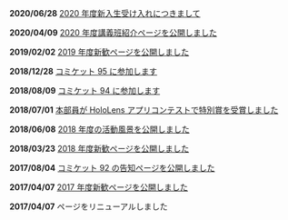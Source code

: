 **2020/06/28** [2020 年度新入生受け入れにつきまして](#page/2020/lecture/correspondence-covid-19)

**2020/04/09** [2020 年度講義班紹介ページを公開しました](#page/2020/lecture)

**2019/02/02** [2019 年度新歓ページを公開しました](#page/2019/welcome)

**2018/12/28** [コミケット 95 に参加します](#page/2018/c95)

**2018/08/09** [コミケット 94 に参加します](#page/2018/c94)

**2018/07/01** [本部員が HoloLens アプリコンテストで特別賞を受賞しました](#page/2018/microsoft-hololens-app-dev-contest-special-prize)

**2018/06/08** [2018 年度の活動風景を公開しました](#page/2018/log-06)

**2018/03/23** [2018 年度新歓ページを公開しました](#page/2018/welcome)

**2017/08/04** [コミケット 92 の告知ページを公開しました](#page/2017/c92)

**2017/04/07** [2017 年度新歓ページを公開しました](#page/2017/welcome)

**2017/04/07** ページをリニューアルしました
